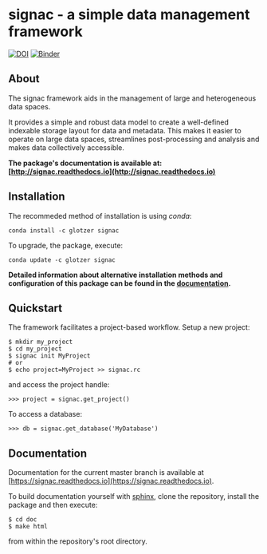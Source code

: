 # signac - a simple data management framework

[![DOI](https://zenodo.org/badge/72946496.svg)](https://zenodo.org/badge/latestdoi/72946496)
[![Binder](http://mybinder.org/badge.svg)](http://www.mybinder.org:/repo/csadorf/signac-examples)


## About

The signac framework aids in the management of large and heterogeneous data spaces.

It provides a simple and robust data model to create a well-defined indexable storage layout for data and metadata.
This makes it easier to operate on large data spaces, streamlines post-processing and analysis and makes data collectively accessible.

**The package's documentation is available at: [http://signac.readthedocs.io](http://signac.readthedocs.io)**

## Installation

The recommeded method of installation is using *conda*:

    conda install -c glotzer signac

To upgrade, the package, execute:

    conda update -c glotzer signac

**Detailed information about alternative installation methods and configuration of this package can be found in the [documentation](https://signac.readthedocs.io/en/latest/installation.html).**

## Quickstart

The framework facilitates a project-based workflow.
Setup a new project:

    $ mkdir my_project
    $ cd my_project
    $ signac init MyProject
    # or
    $ echo project=MyProject >> signac.rc

and access the project handle:
   
    >>> project = signac.get_project()

To access a database:

    >>> db = signac.get_database('MyDatabase')

## Documentation

Documentation for the current master branch is available at [https://signac.readthedocs.io](https://signac.readthedocs.io).

To build documentation yourself with [sphinx](http://sphinx-doc.org), clone the repository, install the package and then execute:

    $ cd doc
    $ make html

from within the repository's root directory.